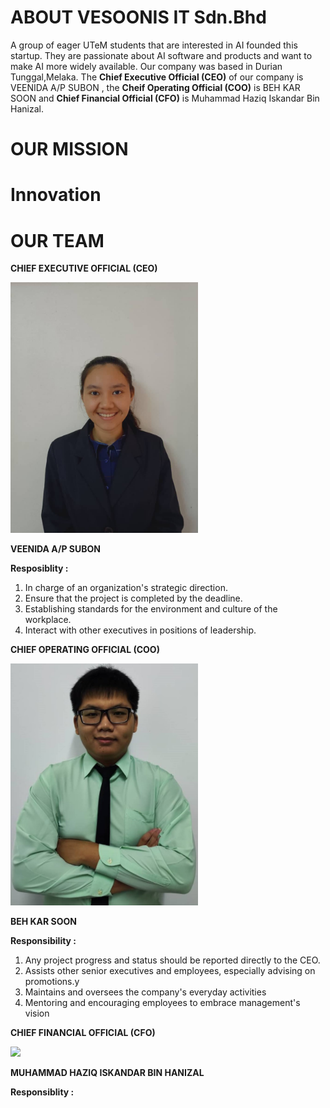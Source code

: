 # ABOUT VESOONIS IT Sdn.Bhd
A group of eager UTeM students that are interested in AI founded this startup. They are passionate about AI software and products and want to make AI more widely available. Our company was based in Durian Tunggal,Melaka. The **Chief Executive Official (CEO)** of our company is VEENIDA A/P SUBON , the **Cheif Operating Official (COO)** is BEH KAR SOON and **Chief Financial Official (CFO)** is Muhammad Haziq Iskandar Bin Hanizal.

# OUR MISSION


# Innovation


# OUR TEAM
**CHIEF EXECUTIVE OFFICIAL (CEO)**

<img src="/assets/nieda.jpg" width="300" height="auto" />

**VEENIDA A/P SUBON**

**Resposiblity :**
1. In charge of an organization's strategic direction.
2. Ensure that the project is completed by the deadline.
3. Establishing standards for the environment and culture of the workplace.
4. Interact with other executives in positions of leadership.



**CHIEF OPERATING OFFICIAL (COO)**

<img src="/assets/kar soon.jpeg" width="300" height="auto" />

**BEH KAR SOON**

**Responsibility :**
1. Any project progress and status should be reported directly to the CEO.
2. Assists other senior executives and employees, especially advising on promotions.y
3. Maintains and oversees the company's everyday activities
4. Mentoring and encouraging employees to embrace management's vision


**CHIEF FINANCIAL OFFICIAL (CFO)**

<img src="/assets/haziq.jpg" width="300" height="auto" />

**MUHAMMAD HAZIQ ISKANDAR BIN HANIZAL**

**Responsiblity :**


